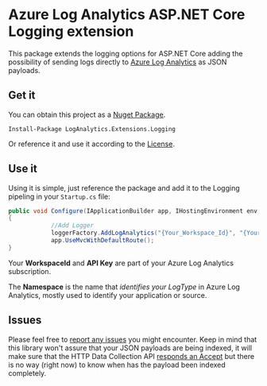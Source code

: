 # Azure Log Analytics ASP.NET Core Logging extension

This package extends the logging options for ASP.NET Core adding the possibility of sending logs directly to [Azure Log Analytics](https://azure.microsoft.com/services/log-analytics/) as JSON payloads.

## Get it

You can obtain this project as a [Nuget Package](https://www.nuget.org/packages/LogAnalytics.Extensions.Logging). 

    Install-Package LogAnalytics.Extensions.Logging

Or reference it and use it according to the [License](./LICENSE).

## Use it

Using it is simple, just reference the package and add it to the Logging pipeling in your `Startup.cs` file:

```cs
public void Configure(IApplicationBuilder app, IHostingEnvironment env, ILoggerFactory loggerFactory)
{
			//Add Logger
			loggerFactory.AddLogAnalytics("{Your_Workspace_Id}", "{Your_Key_Id}", "{Your_Namespace}", LogLevel.Critical);
			app.UseMvcWithDefaultRoute();			
}
```
Your **WorkspaceId** and **API Key** are part of your Azure Log Analytics subscription.

The **Namespace** is the name that _identifies your LogType_ in Azure Log Analytics, mostly used to identify your application or source.


## Issues

Please feel free to [report any issues](https://github.com/ealsur/loganalytics-extensions-logging/issues) you might encounter. Keep in mind that this library won't assure that your JSON payloads are being indexed, it will make sure that the HTTP Data Collection API [responds an Accept](https://azure.microsoft.com/en-us/documentation/articles/log-analytics-data-collector-api/#return-codes) but there is no way (right now) to know when has the payload been indexed completely. 

